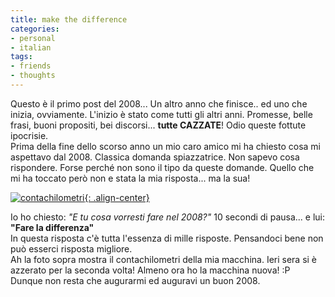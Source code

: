 ```yaml
---
title: make the difference
categories:
- personal
- italian
tags:
- friends
- thoughts
---
```

Questo è il primo post del 2008... Un altro anno che finisce.. ed uno che
inizia, ovviamente. L'inizio è stato come tutti gli altri anni. Promesse,
belle frasi, buoni propositi, bei discorsi... **tutte CAZZATE**! Odio queste
fottute ipocrisie.  
Prima della fine dello scorso anno un mio caro amico mi ha chiesto cosa mi
aspettavo dal 2008. Classica domanda spiazzatrice. Non sapevo cosa rispondere.
Forse perché non sono il tipo da queste domande. Quello che mi ha toccato però
non e stata la mia risposta... ma la sua!    

[![contachilometri]({{site.url}}/images/contachilometri.jpg){: .align-center}]({{site.url}}/images/contachilometri.jpg "contachilometri" )

Io ho chiesto: _"E tu cosa vorresti fare nel 2008?"_ 10 secondi di pausa... e
lui: __"Fare la differenza"__  
In questa risposta c'è tutta l'essenza di mille risposte. Pensandoci bene
non può esserci risposta migliore.  
Ah la foto sopra mostra il contachilometri della mia macchina. Ieri sera si è
azzerato per la seconda volta! Almeno ora ho la macchina nuova! :P  
Dunque non resta che augurarmi ed auguravi un buon 2008.

